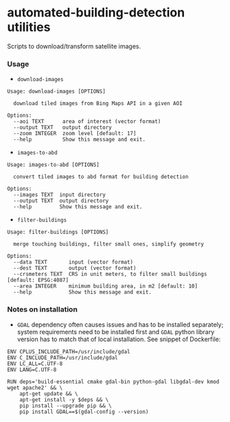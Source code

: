 # automated-building-detection utilities

Scripts to download/transform satellite images.

### Usage
* `download-images`
```
Usage: download-images [OPTIONS]

  download tiled images from Bing Maps API in a given AOI

Options:
  --aoi TEXT      area of interest (vector format)
  --output TEXT   output directory
  --zoom INTEGER  zoom level [default: 17]
  --help          Show this message and exit.
  ```
* `images-to-abd`
```
Usage: images-to-abd [OPTIONS]

  convert tiled images to abd format for building detection

Options:
  --images TEXT  input directory
  --output TEXT  output directory
  --help         Show this message and exit.
  ```
* `filter-buildings`
```
Usage: filter-buildings [OPTIONS]

  merge touching buildings, filter small ones, simplify geometry

Options:
  --data TEXT       input (vector format)
  --dest TEXT       output (vector format)
  --crsmeters TEXT  CRS in unit meters, to filter small buildings [default: EPSG:4087]
  --area INTEGER    minimum building area, in m2 [default: 10]
  --help            Show this message and exit.
  ```


### Notes on installation
- `GDAL` dependency often causes issues and has to be installed separately;
system requirements need to be installed first and `GDAL` python library version
has to match that of local installation.
See snippet of Dockerfile:

```
ENV CPLUS_INCLUDE_PATH=/usr/include/gdal
ENV C_INCLUDE_PATH=/usr/include/gdal
ENV LC_ALL=C.UTF-8
ENV LANG=C.UTF-8

RUN deps='build-essential cmake gdal-bin python-gdal libgdal-dev kmod wget apache2' && \
	apt-get update && \
	apt-get install -y $deps && \
	pip install --upgrade pip && \
	pip install GDAL==$(gdal-config --version)
```
